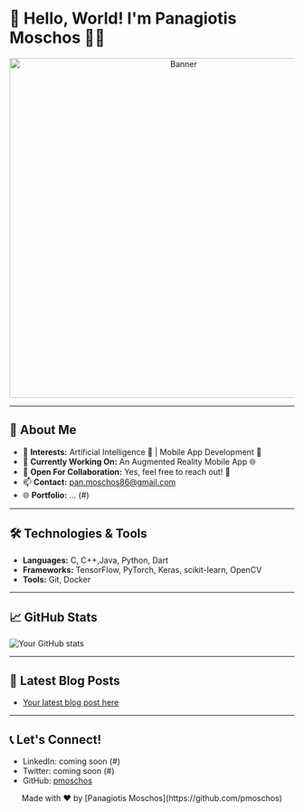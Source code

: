 # 👋 Hello, World! I'm Panagiotis Moschos 👨‍💻

<p align="center">
  <img src="![Profile Image](PASTE_THE_COPIED_URL_HERE)" alt="Banner" width="600" height="auto">
</p>

---

## 🌟 About Me

- 👀 **Interests:** Artificial Intelligence 🤖 | Mobile App Development 📱
- 🌱 **Currently Working On:** An Augmented Reality Mobile App 🌐
- 💞️ **Open For Collaboration:** Yes, feel free to reach out! 🤝
- 📫 **Contact:** [pan.moschos86@gmail.com](mailto:pan.moschos86@gmail.com)
- 🌐 **Portfolio:** ... (#)

---

## 🛠️ Technologies & Tools

- **Languages:** C, C++,Java, Python, Dart 
- **Frameworks:** TensorFlow, PyTorch, Keras, scikit-learn, OpenCV
- **Tools:** Git, Docker

---

## 📈 GitHub Stats

![Your GitHub stats](https://github-readme-stats.vercel.app/api?username=pmoschos&show_icons=true&theme=radical)

---

## 📝 Latest Blog Posts

<!-- BLOG-POST-LIST:START -->
- [Your latest blog post here](#)
<!-- BLOG-POST-LIST:END -->

---

## 📞 Let's Connect!

- LinkedIn: coming soon (#)
- Twitter: coming soon (#)
- GitHub: [pmoschos](https://github.com/pmoschos)

<p align="center">
  Made with ❤️ by [Panagiotis Moschos](https://github.com/pmoschos)
</p>

